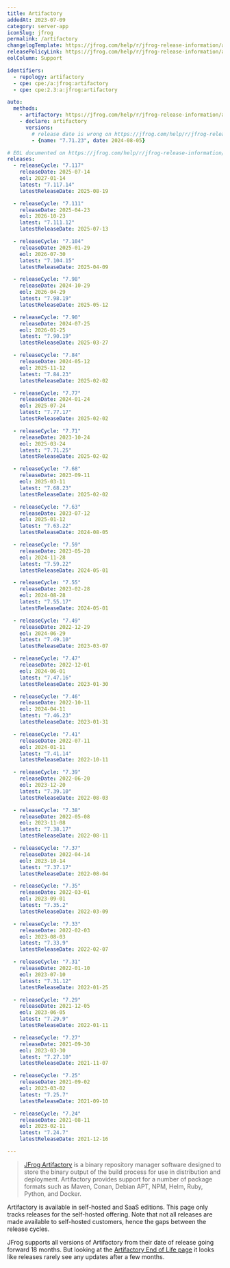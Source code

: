```yaml
---
title: Artifactory
addedAt: 2023-07-09
category: server-app
iconSlug: jfrog
permalink: /artifactory
changelogTemplate: https://jfrog.com/help/r/jfrog-release-information/artifactory-__RELEASE_CYCLE__
releasePolicyLink: https://jfrog.com/help/r/jfrog-release-information/artifactory-end-of-life
eolColumn: Support

identifiers:
  - repology: artifactory
  - cpe: cpe:/a:jfrog:artifactory
  - cpe: cpe:2.3:a:jfrog:artifactory

auto:
  methods:
    - artifactory: https://jfrog.com/help/r/jfrog-release-information/artifactory-end-of-life
    - declare: artifactory
      versions:
        # release date is wrong on https://jfrog.com/help/r/jfrog-release-information/artifactory-end-of-life.
        - {name: "7.71.23", date: 2024-08-05}

# EOL documented on https://jfrog.com/help/r/jfrog-release-information/artifactory-end-of-life.
releases:
  - releaseCycle: "7.117"
    releaseDate: 2025-07-14
    eol: 2027-01-14
    latest: "7.117.14"
    latestReleaseDate: 2025-08-19

  - releaseCycle: "7.111"
    releaseDate: 2025-04-23
    eol: 2026-10-23
    latest: "7.111.12"
    latestReleaseDate: 2025-07-13

  - releaseCycle: "7.104"
    releaseDate: 2025-01-29
    eol: 2026-07-30
    latest: "7.104.15"
    latestReleaseDate: 2025-04-09

  - releaseCycle: "7.98"
    releaseDate: 2024-10-29
    eol: 2026-04-29
    latest: "7.98.19"
    latestReleaseDate: 2025-05-12

  - releaseCycle: "7.90"
    releaseDate: 2024-07-25
    eol: 2026-01-25
    latest: "7.90.19"
    latestReleaseDate: 2025-03-27

  - releaseCycle: "7.84"
    releaseDate: 2024-05-12
    eol: 2025-11-12
    latest: "7.84.23"
    latestReleaseDate: 2025-02-02

  - releaseCycle: "7.77"
    releaseDate: 2024-01-24
    eol: 2025-07-24
    latest: "7.77.17"
    latestReleaseDate: 2025-02-02

  - releaseCycle: "7.71"
    releaseDate: 2023-10-24
    eol: 2025-03-24
    latest: "7.71.25"
    latestReleaseDate: 2025-02-02

  - releaseCycle: "7.68"
    releaseDate: 2023-09-11
    eol: 2025-03-11
    latest: "7.68.23"
    latestReleaseDate: 2025-02-02

  - releaseCycle: "7.63"
    releaseDate: 2023-07-12
    eol: 2025-01-12
    latest: "7.63.22"
    latestReleaseDate: 2024-08-05

  - releaseCycle: "7.59"
    releaseDate: 2023-05-28
    eol: 2024-11-28
    latest: "7.59.22"
    latestReleaseDate: 2024-05-01

  - releaseCycle: "7.55"
    releaseDate: 2023-02-28
    eol: 2024-08-28
    latest: "7.55.17"
    latestReleaseDate: 2024-05-01

  - releaseCycle: "7.49"
    releaseDate: 2022-12-29
    eol: 2024-06-29
    latest: "7.49.10"
    latestReleaseDate: 2023-03-07

  - releaseCycle: "7.47"
    releaseDate: 2022-12-01
    eol: 2024-06-01
    latest: "7.47.16"
    latestReleaseDate: 2023-01-30

  - releaseCycle: "7.46"
    releaseDate: 2022-10-11
    eol: 2024-04-11
    latest: "7.46.23"
    latestReleaseDate: 2023-01-31

  - releaseCycle: "7.41"
    releaseDate: 2022-07-11
    eol: 2024-01-11
    latest: "7.41.14"
    latestReleaseDate: 2022-10-11

  - releaseCycle: "7.39"
    releaseDate: 2022-06-20
    eol: 2023-12-20
    latest: "7.39.10"
    latestReleaseDate: 2022-08-03

  - releaseCycle: "7.38"
    releaseDate: 2022-05-08
    eol: 2023-11-08
    latest: "7.38.17"
    latestReleaseDate: 2022-08-11

  - releaseCycle: "7.37"
    releaseDate: 2022-04-14
    eol: 2023-10-14
    latest: "7.37.17"
    latestReleaseDate: 2022-08-04

  - releaseCycle: "7.35"
    releaseDate: 2022-03-01
    eol: 2023-09-01
    latest: "7.35.2"
    latestReleaseDate: 2022-03-09

  - releaseCycle: "7.33"
    releaseDate: 2022-02-03
    eol: 2023-08-03
    latest: "7.33.9"
    latestReleaseDate: 2022-02-07

  - releaseCycle: "7.31"
    releaseDate: 2022-01-10
    eol: 2023-07-10
    latest: "7.31.12"
    latestReleaseDate: 2022-01-25

  - releaseCycle: "7.29"
    releaseDate: 2021-12-05
    eol: 2023-06-05
    latest: "7.29.9"
    latestReleaseDate: 2022-01-11

  - releaseCycle: "7.27"
    releaseDate: 2021-09-30
    eol: 2023-03-30
    latest: "7.27.10"
    latestReleaseDate: 2021-11-07

  - releaseCycle: "7.25"
    releaseDate: 2021-09-02
    eol: 2023-03-02
    latest: "7.25.7"
    latestReleaseDate: 2021-09-10

  - releaseCycle: "7.24"
    releaseDate: 2021-08-11
    eol: 2023-02-11
    latest: "7.24.7"
    latestReleaseDate: 2021-12-16

---
```


> [JFrog Artifactory](https://jfrog.com/artifactory/) is a binary repository manager software
> designed to store the binary output of the build process for use in distribution and deployment.
> Artifactory provides support for a number of package formats such as Maven, Conan, Debian APT,
> NPM, Helm, Ruby, Python, and Docker.

Artifactory is available in self-hosted and SaaS editions. This page only tracks releases for the
self-hosted offering. Note that not all releases are made available to self-hosted customers, hence
the gaps between the release cycles.

JFrog supports all versions of Artifactory from their date of release going forward 18 months. But
looking at the [Artifactory End of Life page](https://jfrog.com/help/r/jfrog-release-information/artifactory-end-of-life)
it looks like releases rarely see any updates after a few months.
